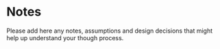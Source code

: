 # Notes

Please add here any notes, assumptions and design decisions that might help up understand your though process.